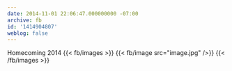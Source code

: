 ```yaml
---
date: 2014-11-01 22:06:47.000000000 -07:00
archive: fb
id: '1414904807'
weblog: false
---
```


Homecoming 2014
{{< fb/images >}}
{{< fb/image src="image.jpg" />}}
{{< /fb/images >}}
